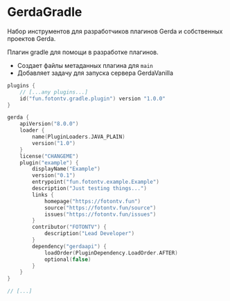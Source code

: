 # GerdaGradle

Набор инструментов для разработчиков плагинов Gerda и собственных проектов Gerda.

Плагин gradle для помощи в разработке плагинов.

- Создает файлы метаданных плагина для `main`
- Добавляет задачу для запуска сервера GerdaVanilla

```kotlin
plugins {
    // [...any plugins...] 
    id("fun.fotontv.gradle.plugin") version "1.0.0"
}

gerda {
    apiVersion("8.0.0")
    loader {
        name(PluginLoaders.JAVA_PLAIN)
        version("1.0")
    }
    license("CHANGEME")
    plugin("example") {
        displayName("Example")
        version("0.1")
        entrypoint("fun.fotontv.example.Example")
        description("Just testing things...")
        links {
            homepage("https://fotontv.fun")
            source("https://fotontv.fun/source")
            issues("https://fotontv.fun/issues")
        }
        contributor("FOTONTV") {
            description("Lead Developer")
        }
        dependency("gerdaapi") {
            loadOrder(PluginDependency.LoadOrder.AFTER)
            optional(false)
        }
    }
}

// [...]

```